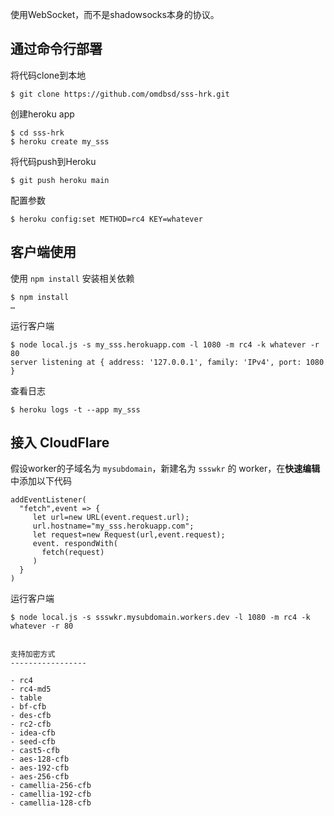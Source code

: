 使用WebSocket，而不是shadowsocks本身的协议。

通过命令行部署
--------------

将代码clone到本地

```
$ git clone https://github.com/omdbsd/sss-hrk.git
```

创建heroku app

```
$ cd sss-hrk
$ heroku create my_sss
```

将代码push到Heroku

```
$ git push heroku main
```

配置参数

```
$ heroku config:set METHOD=rc4 KEY=whatever
```


客户端使用
----------

使用 `npm install` 安装相关依赖

```
$ npm install
…
```

运行客户端

```
$ node local.js -s my_sss.herokuapp.com -l 1080 -m rc4 -k whatever -r 80
server listening at { address: '127.0.0.1', family: 'IPv4', port: 1080 }
```

查看日志

```
$ heroku logs -t --app my_sss
```

接入 CloudFlare
---------------

假设worker的子域名为 `mysubdomain`，新建名为 `ssswkr` 的 worker，在**快速编辑**中添加以下代码

```
addEventListener(
  "fetch",event => {
     let url=new URL(event.request.url);
     url.hostname="my_sss.herokuapp.com";
     let request=new Request(url,event.request);
     event. respondWith(
       fetch(request)
     )
  }
)
```

运行客户端

```
$ node local.js -s ssswkr.mysubdomain.workers.dev -l 1080 -m rc4 -k whatever -r 80


支持加密方式
-----------------

- rc4
- rc4-md5
- table
- bf-cfb
- des-cfb
- rc2-cfb
- idea-cfb
- seed-cfb
- cast5-cfb
- aes-128-cfb
- aes-192-cfb
- aes-256-cfb
- camellia-256-cfb
- camellia-192-cfb
- camellia-128-cfb
